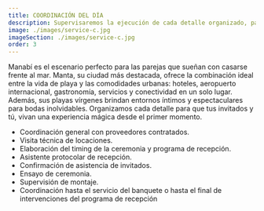 ```yaml
---
title: COORDINACIÓN DEL DÍA
description: Supervisaremos la ejecución de cada detalle organizado, para que tu día soñado, sea como lo imaginaste
image: ./images/service-c.jpg
imageSection: ./images/service-c.jpg
order: 3
---
```


Manabí es el escenario perfecto para las parejas que sueñan con casarse frente al mar. Manta, su ciudad más destacada, ofrece la combinación ideal entre la vida de playa y las comodidades urbanas: hoteles, aeropuerto internacional, gastronomía, servicios y conectividad en un solo lugar. Además, sus playas vírgenes brindan entornos íntimos y espectaculares para bodas inolvidables. Organizamos cada detalle para que tus invitados y tú, vivan una experiencia mágica desde el primer momento.

<!--modal-->

- Coordinación general con proveedores contratados.
- Visita técnica de locaciones.
- Elaboración del timing de la ceremonia y programa de recepción.
- Asistente protocolar de recepción.
- Confirmación de asistencia de invitados.
- Ensayo de ceremonia.
- Supervisión de montaje.
- Coordinación hasta el servicio del banquete o hasta el final de intervenciones del programa de recepción

